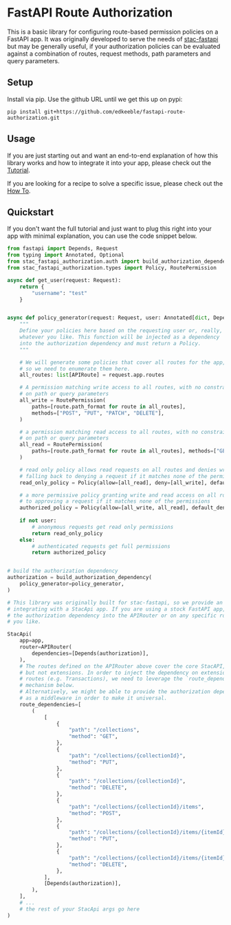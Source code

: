 # FastAPI Route Authorization

This is a basic library for configuring route-based permission policies on a FastAPI app. It was originally developed to serve the needs of [stac-fastapi](https://github.com/stac-utils/stac-fastapi) but may be generally useful, if your authorization policies can be evaluated against a combination of routes, request methods, path parameters and query parameters.

## Setup

Install via pip. Use the github URL until we get this up on pypi:

`pip install git+https://github.com/edkeeble/fastapi-route-authorization.git`

## Usage

If you are just starting out and want an end-to-end explanation of how this library works and how to integrate it into your app, please check out the [Tutorial](./docs/tutorial.md).

If you are looking for a recipe to solve a specific issue, please check out the [How To](./docs/howto.md).


## Quickstart

If you don't want the full tutorial and just want to plug this right into your app with minimal explanation, you can use the code snippet below.

```python
from fastapi import Depends, Request
from typing import Annotated, Optional
from stac_fastapi_authorization.auth import build_authorization_dependency
from stac_fastapi_authorization.types import Policy, RoutePermission

async def get_user(request: Request):
    return {
        "username": "test"
    }


async def policy_generator(request: Request, user: Annotated[dict, Depends(get_user)]) -> Policy:
    """
    Define your policies here based on the requesting user or, really,
    whatever you like. This function will be injected as a dependency
    into the authorization dependency and must return a Policy.
    """

    # We will generate some policies that cover all routes for the app,
    # so we need to enumerate them here.
    all_routes: list[APIRoute] = request.app.routes

    # A permission matching write access to all routes, with no constraints
    # on path or query parameters
    all_write = RoutePermission(
        paths=[route.path_format for route in all_routes],
        methods=["POST", "PUT", "PATCH", "DELETE"],
    )

    # a permission matching read access to all routes, with no constraints
    # on path or query parameters
    all_read = RoutePermission(
        paths=[route.path_format for route in all_routes], methods=["GET"]
    )

    # read only policy allows read requests on all routes and denies write requests
    # falling back to denying a request if it matches none of the permissions
    read_only_policy = Policy(allow=[all_read], deny=[all_write], default_deny=True)

    # a more permissive policy granting write and read access on all routes, falling back
    # to approving a request if it matches none of the permissions
    authorized_policy = Policy(allow=[all_write, all_read], default_deny=False)
    
    if not user:
        # anonymous requests get read only permissions
        return read_only_policy
    else:
        # authenticated requests get full permissions
        return authorized_policy


# build the authorization dependency
authorization = build_authorization_dependency(
    policy_generator=policy_generator,
)

# This library was originally built for stac-fastapi, so we provide an example for
# integrating with a StacApi app. If you are using a stock FastAPI app, you can inject
# the authorization dependency into the APIRouter or on any specific routes that
# you like.

StacApi(
    app=app,
    router=APIRouter(
        dependencies=[Depends(authorization)],
    ),
    # The routes defined on the APIRouter above cover the core StacAPI,
    # but not extensions. In order to inject the dependency on extension
    # routes (e.g. Transactions), we need to leverage the `route_dependencies`
    # mechanism below.
    # Alternatively, we might be able to provide the authorization dependency
    # as a middleware in order to make it universal.
    route_dependencies=[
        (
            [
                {
                    "path": "/collections",
                    "method": "GET",
                },
                {
                    "path": "/collections/{collectionId}",
                    "method": "PUT",
                },
                {
                    "path": "/collections/{collectionId}",
                    "method": "DELETE",
                },
                {
                    "path": "/collections/{collectionId}/items",
                    "method": "POST",
                },
                {
                    "path": "/collections/{collectionId}/items/{itemId}",
                    "method": "PUT",
                },
                {
                    "path": "/collections/{collectionId}/items/{itemId}",
                    "method": "DELETE",
                },
            ],
            [Depends(authorization)],
        ),
    ],
    # ...
    # the rest of your StacApi args go here
)


```